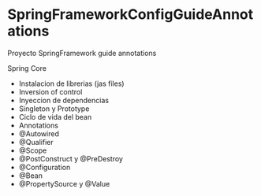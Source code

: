 # SpringFrameworkConfigGuideAnnotations
Proyecto SpringFramework guide annotations

Spring Core
- Instalacion de librerias (jas files) 
- Inversion of control
- Inyeccion de dependencias
- Singleton y Prototype
- Ciclo de vida del bean
- Annotations
- @Autowired
- @Qualifier
- @Scope
- @PostConstruct y @PreDestroy
- @Configuration 
- @Bean
- @PropertySource y @Value
